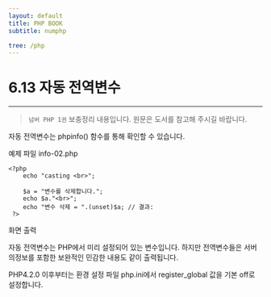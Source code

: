 ```yaml
---
layout: default
title: PHP BOOK
subtitle: numphp

tree: /php
---
```


# 6.13 자동 전역변수
---
> `넘버 PHP 1권` 보충정리 내용입니다. 원문은 도서를 참고해 주시길 바랍니다.

자동 전역변수는 phpinfo() 함수를 통해 확인할 수 있습니다. 

예제 파일 info-02.php
```
<?php 
 	echo "casting <br>";

 	$a = "변수를 삭제합니다."; 
 	echo $a."<br>";
 	echo "변수 삭제 = ".(unset)$a; // 결과:  
 ?>
```
화면 출력

자동 전역변수는 PHP에서 미리 설정되어 있는 변수입니다. 하지만 전역변수들은 서버의정보를 포함한 보완적인 민감한 내용도 같이 출력됩니다. 

PHP4.2.0 이후부터는 환경 설정 파일 php.ini에서 register_global 값을 기본 off로 설정합니다. 

<br><br>